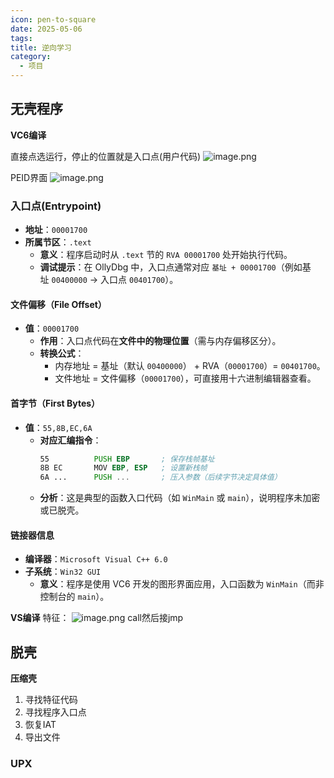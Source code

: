 ```yaml
---
icon: pen-to-square
date: 2025-05-06
tags: 
title: 逆向学习
category:
  - 项目
---
```

## 无壳程序
**VC6编译**

直接点选运行，停止的位置就是入口点(用户代码)
![image.png](https://cdn.jsdelivr.net/gh/fakeppa/blog-img/20250506183141.png)

PEID界面
![image.png](https://cdn.jsdelivr.net/gh/fakeppa/blog-img/20250506185134.png)
###  **入口点**(Entrypoint)
- ​**​地址​**​：`00001700`
- ​**​所属节区​**​：`.text`
    - ​**​意义​**​：程序启动时从 `.text` 节的 `RVA 00001700` 处开始执行代码。
    - ​**​调试提示​**​：在 OllyDbg 中，入口点通常对应 `基址 + 00001700`（例如基址 `00400000` → 入口点 `00401700`）。

#### **​文件偏移（File Offset）​**​

- ​**​值​**​：`00001700`
    - ​**​作用​**​：入口点代码在 ​**​文件中的物理位置​**​（需与内存偏移区分）。
    - ​**​转换公式​**​：
        - 内存地址 = 基址（默认 `00400000`） + RVA（`00001700`）= `00401700`。
        - 文件地址 = 文件偏移（`00001700`），可直接用十六进制编辑器查看。

#### **首字节（First Bytes）​**​
- ​**​值​**​：`55,8B,EC,6A`
    - ​**​对应汇编指令​**​：
        ```asm
        55          PUSH EBP       ; 保存栈帧基址
        8B EC       MOV EBP, ESP   ; 设置新栈帧
        6A ...      PUSH ...       ; 压入参数（后续字节决定具体值）
        ```
    - ​**​分析​**​：这是典型的函数入口代码（如 `WinMain` 或 `main`），说明程序未加密或已脱壳。
#### **链接器信息​**​

- ​**​编译器​**​：`Microsoft Visual C++ 6.0`
- ​**​子系统​**​：`Win32 GUI`
    - ​**​意义​**​：程序是使用 VC6 开发的图形界面应用，入口函数为 `WinMain`（而非控制台的 `main`）。

**VS编译**
特征：
![image.png](https://cdn.jsdelivr.net/gh/fakeppa/blog-img/20250506195926.png)
call然后接jmp

## 脱壳
**压缩壳**
1. 寻找特征代码
2. 寻找程序入口点
3. 恢复IAT
4. 导出文件



### UPX
